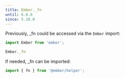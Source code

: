 ```yaml
---
title: Ember._fn
until: 6.0.0
since: 5.10.0
---
```



Previously, _fn could be accessed via the `Ember` import:
```js
import Ember from 'ember';

Ember._fn
```

If needed, _fn can be imported:
```js
import { fn } from '@ember/helper';
```
